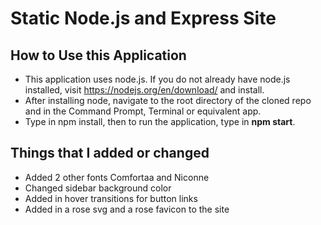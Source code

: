 <h1>Static Node.js and Express Site</h1>
<h2>How to Use this Application</h2>
<ul>
    <li>This application uses node.js. If you do not already have node.js installed, visit <a href="https://nodejs.org/en/download/"> https://nodejs.org/en/download/</a> and install.</li>
    <li>After installing node, navigate to the root directory of the cloned repo and in the Command Prompt, Terminal or equivalent app.</li>
    <li>Type in npm install, then to run the application, type in <strong>npm start</strong>.</li>
</ul>
<h2>Things that I added or changed</h2>
<ul>
    <li>Added 2 other fonts Comfortaa and Niconne</li>
    <li>Changed sidebar background color</li>
    <li>Added in hover transitions for button links</li>
    <li>Added in a rose svg and a rose favicon to the site</li>
</ul>
